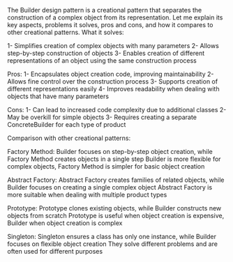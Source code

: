 The Builder design pattern is a creational pattern that separates the construction of a complex object from its representation. Let me explain its key aspects, problems it solves, pros and cons, and how it compares to other creational patterns.
What it solves:

1- Simplifies creation of complex objects with many parameters
2- Allows step-by-step construction of objects
3- Enables creation of different representations of an object using the same construction process

Pros:
1- Encapsulates object creation code, improving maintainability
2- Allows fine control over the construction process
3- Supports creation of different representations easily
4- Improves readability when dealing with objects that have many parameters

Cons:
 1- Can lead to increased code complexity due to additional classes
 2- May be overkill for simple objects
 3- Requires creating a separate ConcreteBuilder for each type of product

Comparison with other creational patterns:

Factory Method:
Builder focuses on step-by-step object creation, while Factory Method creates objects in a single step
Builder is more flexible for complex objects, Factory Method is simpler for basic object creation


Abstract Factory:
Abstract Factory creates families of related objects, while Builder focuses on creating a single complex object
Abstract Factory is more suitable when dealing with multiple product types


Prototype:
Prototype clones existing objects, while Builder constructs new objects from scratch
Prototype is useful when object creation is expensive, Builder when object creation is complex


Singleton:
Singleton ensures a class has only one instance, while Builder focuses on flexible object creation
They solve different problems and are often used for different purposes
